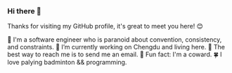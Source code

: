 ### Hi there 👋

Thanks for visiting my GitHub profile, it's great to meet you here! 😊

:telescope: I'm a software engineer who is paranoid about convention, consistency, and constraints.
:ferris_wheel: I’m currently working on Chengdu and living here.
:love_letter: The best way to reach me is to send me an email.
:wedding: Fun fact: I'm a coward.
:four_leaf_clover: I love palying badminton && programming.

<!--
**zjzjzjzj1874/zjzjzjzj1874** is a ✨ _special_ ✨ repository because its `README.md` (this file) appears on your GitHub profile.

Here are some ideas to get you started:

- 🔭 I’m currently working on ...
- 🌱 I’m currently learning ...
- 👯 I’m looking to collaborate on ...
- 🤔 I’m looking for help with ...
- 💬 Ask me about ...
- 📫 How to reach me: ...
- 😄 Pronouns: ...
- ⚡ Fun fact: ...
-->
